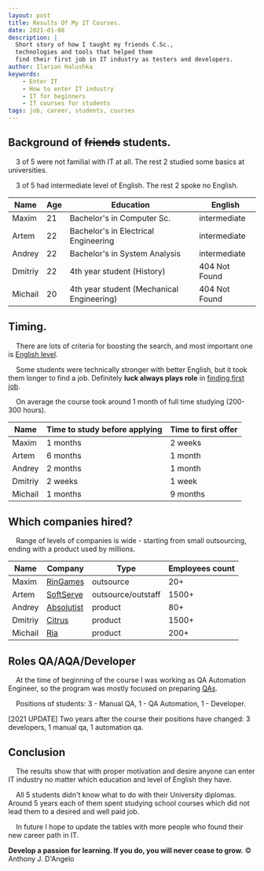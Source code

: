 ```yaml
---
layout: post
title: Results Of My IT Courses.
date: 2021-01-08
description: |
  Short story of how I taught my friends C.Sc., 
  technologies and tools that helped them
  find their first job in IT industry as testers and developers.
author: Ilarion Halushka
keywords:
    - Enter IT
    - How to enter IT industry
    - IT for beginners
    - IT courses for students
tags: job, career, students, courses
---
```


## Background of ~~friends~~ students.

&nbsp;&nbsp;&nbsp; 3 of 5 were not familial with IT at all. The rest 2 studied some basics at universities.

&nbsp;&nbsp;&nbsp; 3 of 5 had intermediate level of English. The rest 2 spoke no English.

Name | Age | Education | English 
--- | --- | --- | --- 
Maxim | 21 | Bachelor's in Computer Sc. | intermediate
Artem | 22 | Bachelor's in Electrical Engineering | intermediate
Andrey | 22 | Bachelor's in System Analysis | intermediate
Dmitriy | 22 | 4th year student (History) | 404 Not Found
Michail | 20 | 4th year student (Mechanical Engineering) | 404 Not Found

## Timing.

&nbsp;&nbsp;&nbsp; There are lots of criteria for boosting the search, and most important one is
<a target="_blank" href="/Learning-Multiple-Foreign-Languages">English level</a>.

&nbsp;&nbsp;&nbsp; Some students were technically stronger with better English,
but it took them longer to find a job.
Definitely **luck always plays role** in
<a target="_blank" href="/How-To-Find-The-First-Job">finding first job</a>.

&nbsp;&nbsp;&nbsp; On average the course took around 1 month of full time studying (200-300 hours).

Name | Time to study before applying | Time to first offer
--- | --- | ---
Maxim | 1 months | 2 weeks
Artem | 6 months | 1 month
Andrey | 2 months | 1 month
Dmitriy | 2 weeks | 1 week
Michail | 1 months | 9 months

## Which companies hired?

&nbsp;&nbsp;&nbsp; Range of levels of companies is wide - starting from small outsourcing, ending with a product used by millions.

Name | Company | Type | Employees count
--- | --- | --- | ---
Maxim | [RinGames](https://jobs.dou.ua/companies/ringames/) | outsource | 20+
Artem | [SoftServe](https://jobs.dou.ua/companies/softserve/) | outsource/outstaff | 1500+
Andrey | [Absolutist](https://jobs.dou.ua/companies/absolutist/) | product | 80+
Dmitriy | [Citrus](https://jobs.dou.ua/companies/citrus-ua/) | product | 1500+
Michail | [Ria](https://jobs.dou.ua/companies/ria/) | product | 200+

## Roles QA/AQA/Developer

&nbsp;&nbsp;&nbsp; At the time of beginning of the course I was working as QA Automation Engineer,
so the program was mostly focused on preparing <a target="_blank" href="/vacancies-analysis-for-QA-Engineers">QAs</a>.

&nbsp;&nbsp;&nbsp;  Positions of students: 3 - Manual QA, 1 - QA Automation, 1 - Developer.

[2021 UPDATE] Two years after the course their positions have changed: 3 developers, 1 manual qa, 1 automation qa.

## Conclusion

&nbsp;&nbsp;&nbsp; The results show that with proper motivation and desire anyone can
enter IT industry no matter which education and level of English they have.

&nbsp;&nbsp;&nbsp; All 5 students didn't know what to do with their University diplomas.
Around 5 years each of them spent studying school courses which did not lead them to
a desired and well paid job.

&nbsp;&nbsp;&nbsp; In future I hope to update the tables with more people 
who found their new career path in IT.

**Develop a passion for learning. If you do, you will never cease to grow.** © Anthony J. D'Angelo
